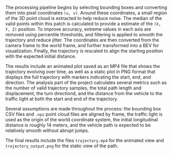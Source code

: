 The processing pipeline begins by selecting bounding boxes and converting them into pixel coordinates `(u, v)`. Around these coordinates, a small region of the 3D point cloud is extracted to help reduce noise. The median of the valid points within this patch is calculated to provide a estimate of the `(X, Y, Z)` position. To improve accuracy, extreme values in each axis are removed using percentile thresholds, and filtering is applied to smooth the trajectory and reduce jitter. The coordinates are then converted from the camera frame to the world frame, and further transformed into a BEV for visualization. Finally, the trajectory is rescaled to align the starting position with the expected initial distance.

The results include an animated plot saved as an MP4 file that shows the trajectory evolving over time, as well as a static plot in PNG format that displays the full trajectory with markers indicating the start, end, and direction. The analysis part of the project calculates several metrics such as the number of valid trajectory samples, the total path length and displacement, the turn directiond, and the distance from the vehicle to the traffic light at both the start and end of the trajectory.

Several assumptions are made throughout the process: the bounding box CSV files and `.npz` point cloud files are aligned by frame, the traffic light is used as the origin of the world coordinate system, the initial longitudinal distance is roughly 14 meters, and the vehicle path is expected to be relatively smooth without abrupt jumps.

The final results include the files `trajectory.mp4` for the animated view and `trajectory_output.png` for the static view of the path.